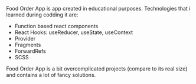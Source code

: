 Food Order App is app created in educational purposes. Technologies that i learned during codding it are:

- Function based react components
- React Hooks: useReducer, useState, useContext
- Provider
- Fragments
- ForwardRefs
- SCSS

Food Order App is a bit overcomplicated projects (compare to its real size) and contains a lot of fancy solutions.
